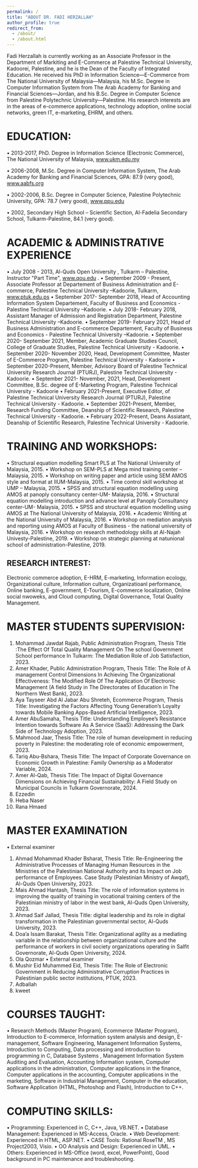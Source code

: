 ```yaml
---
permalink: /
title: "ABOUT DR. FADI HERZALLAH"
author_profile: true
redirect_from: 
  - /about/
  - /about.html
---
```

Fadi Herzallah is currently working as an Associate Professor in the Department of Markiting and E-Commerce at Palestine Technical University, Kadoorei, Palestine, and he is the Dean of the Faculty of Integrated Education. He received his PhD in Information Science—E-Commerce from The National University of Malaysia—Malaysia, his M.Sc. Degree in Computer Information System from The Arab Academy for Banking and Financial Sciences—Jordan, and his B.Sc. Degree in Computer Science from Palestine Polytechnic University—Palestine. His research interests are in the areas of e-commerce applications, technology adoption, online social networks, green IT, e-marketing, EHRM, and others.


EDUCATION:	
======
•	2013-2017, PhD. Degree in Information Science (Electronic Commerce), The National University of Malaysia, www.ukm.edu.my

•	2006-2008, M.Sc. Degree in Computer Information System, The Arab Academy for Banking and Financial Sciences, GPA: 87.9 (very good), www.aabfs.org

•	2002-2006, B.Sc. Degree in Computer Science, Palestine Polytechnic University, GPA: 78.7 (very good), www.ppu.edu

•	2002, Secondary High School – Scientific Section, Al-Fadelia  Secondary School, Tulkarm-Palestine, 84.1 (very good).



ACADEMIC & ADMINISTRATIVE EXPERIENCE
======
•	July 2008 - 2013, Al-Quds Open University , Tulkarm – Palestine, Instructor  "Part Time", www.qou.edu .
•	September 2009 - Present, Associate Professor at Departement of Business Administration and E-commerce, Palestine Technical University –Kadoorie, Tulkarm, www.ptuk.edu.ps
•	September 2017- September 2018, Head of Accounting Information System Departement, Faculty of Business and Economics  - Palestine Technical University –Kadoorie. 
•	July 2018- February 2018, Assistant Manager of Admission and Registration Department, Palestine Technical University –Kadoorie.
•	September 2019- February 2021, Head of Business Administration and E-commerce Departement, Faculty of Business and Economics  - Palestine Technical University –Kadoorie.
•	September 2020- September 2021, Member, Academic Graduate Studies Council, College of Graduate Studies, Palestine Technical University - Kadoorie.
•	September 2020- November 2020, Head, Development Committee, Master of E-Commerce Program, Palestine Technical University - Kadoorie 
•	September 2020-Present, Member, Advisory Board of Palestine Technical University Research Journal (PTURJ), Palestine Technical University - Kadoorie.
•	September 2021- November, 2021, Head, Development Committee, B.Sc. degree of E-Marketing Program, Palestine Technical University - Kadoorie 
•	February 2021-Present, Executive Editor, of Palestine Technical University Research Journal (PTURJ), Palestine Technical University - Kadoorie.
•	September 2021-Present, Member, Research Funding Committee, Deanship of Scientific Research, Palestine Technical University - Kadoorie.
•	February 2022-Present, Deans Assiatant, Deanship of Scientific Research, Palestine Technical University - Kadoorie.


TRAINING AND WORKSHOPS: 
======
•	Structural equation modelling Smart PLS at The National University of Malaysia, 2015.
•	Workshop on SEM-PLS at Mega mind training center –Malaysia, 2015.
•	Workshop on writing paper and article using SEM AMOS style and format at IIUM-Malaysia, 2015.
•	Time control skill workshop at UMP – Malaysia, 2015.
•	SPSS and structural equation modelling using AMOS at panoply consultancy center-UM- Malaysia, 2016.
•	Structural equation modelling introduction and advance level at Panoply Consultancy center-UM- Malaysia, 2015.
•	SPSS and structural equation modelling using AMOS at The National University of Malaysia, 2016.
•	Academic Writing at the National University of Malaysia, 2016.
•	Workshop on mediation analysis and reporting using AMOS at Faculty of Business - the national university of Malaysia, 2016.
•	Workshop on research methodology skills at Al-Najah Univesty-Palestine, 2019.
•	Workshop on strategic planning at natunional school of administration-Palestine, 2019.


RESEARCH INTEREST:
------
Electronic commerce adoption, E-HRM, E-marketing, Information ecology, Organizational culture, Information culture, Organizatioanl performance, Online banking, E-government, E-Tourism, E-commerce localization, Online social nwoweks, and Cloud computing, Digital Governance, Total Quality Management. 

MASTER STUDENTS SUPERVISION:
=============
1.	Mohammad Jawdat Rajab, Public Administration Program, Thesis Title :The Effect Of Total Quality Management On The school Government School performance In Tulkarm: The Mediation Role of Job Satisfaction, 2023.
2.	Amer Khader, Public Administration Program, Thesis Title: The Role of A management Control Dimensions In Achieving The Organizational Effectiveness: The Modified Role Of The Application Of Electronic Management (A field Study in The Directorates of Education in The Northern West Bank), 2023.
3.	Aya Tayseer Abd Al Jabar Abu Shreteh, Ecommerce Program, Thesis Title: Investigating the Factors Affecting Young Generation’s Loyalty towards Mobile Banking Apps-Based Artificial Intelligence, 2023.
4.	Amer AbuSamaha, Thesis Title: Understanding Employee’s Resistance Intention towards Software As A
Service (SaaS): Addressing the Dark Side of Technology Adoption, 2023.
5.	Mahmood Jaar, Thesis Title: The role of human development in reducing poverty in Palestine: the moderating role of economic empowerment, 2023.
6.	Tariq Abu-Bshara, Thesis Title: The Impact of Corporate Governance on Economic Growth in Palestine: Family Ownership as a Moderator Variable, 2024.
7.	Amer Al-Qab, Thesis Title: The Impact of Digital Governance Dimensions on Achieving Financial Sustainability: A Field Study on Municipal Councils in Tulkarm Governorate, 2024.
8.	Ezzedin
9.	Heba Naser
10.	Rana Hmaed

MASTER EXAMINATION
===========
•	External examiner
1.	Ahmad Mohammad Khader Bsharat, Thesis Title: Re-Engineering the Administrative Processes of Managing Human Resources in the Ministries of the Palestinian National Authority and its Impact on Job performance of Employees. Case Study (Palestinian Ministry of Awqaf), Al-Quds Open University, 2023.
2.	Mais Ahmad Hantash, Thesis Title: The role of information systems in improving the quality of training in vocational training centers of the Palestinian ministry of labor in the west bank,  Al-Quds Open University, 2023.
3.	Ahmad Saif  Jallad, Thesis Title: digital leadership and its role in digital transformation in the Palestinian governmental sector, Al-Quds University, 2023.
4.	Doa’a Issam Barakat, Thesis Title: Organizational agility as a mediating variable in the relationship between organizational culture and the performance of workers in civil society organizations operating in Salfit Governorate, Al-Quds Open University, 2024.
5.	Ola Qozmar
•	External examiner
1.	Mushir Eid Muhammed Eid, Thesis Title: The Role of Electronic Government in Reducing Administrative Corruption Practices in Palestinian public sector institutions, PTUK, 2023.
2.	Adballah
3.	kweet


COURSES TAUGHT:
===========
•	Research Methods (Master Program), Ecommerce (Master Program), Introduction to E-commerce, Information system analysis and design, E-management, Software Engineering, Management Information Systems, Introduction to Computing, Data processing and introduction to programming in C, Database Systems , Management Information System Auditing and Evaluation, Accounting Information system, Computer applications in the administration, Computer applications in the finance, Computer applications in the accounting, Computer applications in the marketing, Software in Industrial Management, Computer in the education, Software Application (HTML, Photoshop and Flash), Introduction to C++.

COMPUTING SKILLS:
============
•	Programming: Experienced in C, C++, Java, VB.NET.
•	Database Management: Experienced in MS-Access, Oracle.
•	Web Development: Experienced in HTML, ASP.NET.
•	CASE Tools: Rational RoseTM , MS Project2003, Visio.
•	OO Analysis and Design: Experienced in UML.
•	Others: Experienced in MS-Office (word, excel, PowerPoint), Good background in PC maintenance and troubleshooting.
